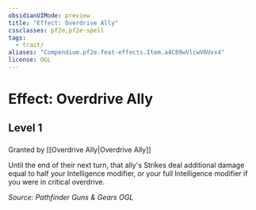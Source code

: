 ```yaml
---
obsidianUIMode: preview
title: "Effect: Overdrive Ally"
cssclasses: pf2e,pf2e-spell
tags:
  - trait/
aliases: "Compendium.pf2e.feat-effects.Item.a4C89wVlcwV6Uxx4"
license: OGL
---
```

# Effect: Overdrive Ally
## Level 1
### 






Granted by [[Overdrive Ally|Overdrive Ally]]

Until the end of their next turn, that ally's Strikes deal additional damage equal to half your Intelligence modifier, or your full Intelligence modifier if you were in critical overdrive.

*Source: Pathfinder Guns & Gears*
*OGL*